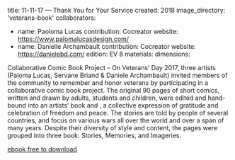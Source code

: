 title: 11-11-17 — Thank You for Your Service
created: 2018
image_directory: 'veterans-book'
collaborators: 
- name: Paoloma Lucas 
  contribution: Cocreator
  website: https://www.palomalucasdesign.com/
- name: Danielle Archambault
  contribution: Cocreator
  website: https://danielebd.com/
edition: EV 8 
materials: 
dimensions:

Collaborative Comic Book Project – On Veterans’ Day 2017, three artists (Paloma Lucas, Servane Briand & Daniele Archambault) invited members of the community to remember and honor veterans by participating in a collaborative comic book project. The original 90 pages of short comics, written and drawn by adults, students and children, were edited and hand-bound into an artists’ book and , a collective expression of gratitude and celebration of freedom and peace. The stories are told by people of several countries, and focus on various wars all over the world and over a span of many years. Despite their diversity of style and content, the pages were grouped into three book: Stories, Memories, and Imageries.

[ebook free to download](https://www.cityofpaloalto.org/civicax/filebank/documents/64660) 
